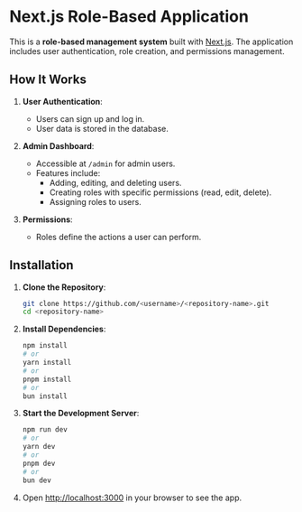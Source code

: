 
# Next.js Role-Based Application

This is a **role-based management system** built with [Next.js](https://nextjs.org/). The application includes user authentication, role creation, and permissions management.

## How It Works

1. **User Authentication**:
   - Users can sign up and log in.
   - User data is stored in the database.

2. **Admin Dashboard**:
   - Accessible at `/admin` for admin users.
   - Features include:
     - Adding, editing, and deleting users.
     - Creating roles with specific permissions (read, edit, delete).
     - Assigning roles to users.

3. **Permissions**:
   - Roles define the actions a user can perform.

## Installation

1. **Clone the Repository**:

   ```bash
   git clone https://github.com/<username>/<repository-name>.git
   cd <repository-name>
   ```

2. **Install Dependencies**:

   ```bash
   npm install
   # or
   yarn install
   # or
   pnpm install
   # or
   bun install
   ```

3. **Start the Development Server**:

   ```bash
   npm run dev
   # or
   yarn dev
   # or
   pnpm dev
   # or
   bun dev
   ```

4. Open [http://localhost:3000](http://localhost:3000) in your browser to see the app.

